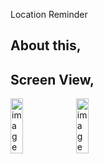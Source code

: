 Location Reminder 

About this,
-----------------


Screen View,
-----------------
<img src='https://github.com/AshanManuka/Location-Reminder/assets/88023478/e7a6d7e5-8bd1-42a3-9d46-1ca01cae2cc6' width='20%' height='15%' alt="image"/>
<img src='https://github.com/AshanManuka/Location-Reminder/assets/88023478/1357755f-11c5-4dd2-ab1d-4b5fce3825ac' width='20%' height='15%' alt="image"/>


